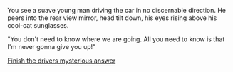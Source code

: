 You see a suave young man driving the car in no discernable direction. 
He peers into the rear view mirror, head tilt down, 
his eyes rising above his cool-cat sunglasses.

"You don't need to know where we are going. 
All you need to know is that I'm never gonna give you up!"

[Finish the drivers mysterious answer](https://youtu.be/dQw4w9WgXcQ?t=42s) 